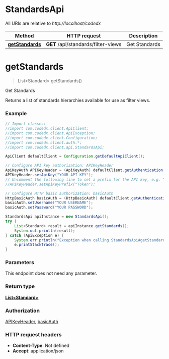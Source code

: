 # StandardsApi

All URIs are relative to *http://localhost/codedx*

Method | HTTP request | Description
------------- | ------------- | -------------
[**getStandards**](StandardsApi.md#getStandards) | **GET** /api/standards/filter-views | Get Standards


<a name="getStandards"></a>
# **getStandards**
> List&lt;Standard&gt; getStandards()

Get Standards

Returns a list of standards hierarchies available for use as filter views. 

### Example
```java
// Import classes:
//import com.codedx.client.ApiClient;
//import com.codedx.client.ApiException;
//import com.codedx.client.Configuration;
//import com.codedx.client.auth.*;
//import com.codedx.client.api.StandardsApi;

ApiClient defaultClient = Configuration.getDefaultApiClient();

// Configure API key authorization: APIKeyHeader
ApiKeyAuth APIKeyHeader = (ApiKeyAuth) defaultClient.getAuthentication("APIKeyHeader");
APIKeyHeader.setApiKey("YOUR API KEY");
// Uncomment the following line to set a prefix for the API key, e.g. "Token" (defaults to null)
//APIKeyHeader.setApiKeyPrefix("Token");

// Configure HTTP basic authorization: basicAuth
HttpBasicAuth basicAuth = (HttpBasicAuth) defaultClient.getAuthentication("basicAuth");
basicAuth.setUsername("YOUR USERNAME");
basicAuth.setPassword("YOUR PASSWORD");

StandardsApi apiInstance = new StandardsApi();
try {
    List<Standard> result = apiInstance.getStandards();
    System.out.println(result);
} catch (ApiException e) {
    System.err.println("Exception when calling StandardsApi#getStandards");
    e.printStackTrace();
}
```

### Parameters
This endpoint does not need any parameter.

### Return type

[**List&lt;Standard&gt;**](Standard.md)

### Authorization

[APIKeyHeader](../README.md#APIKeyHeader), [basicAuth](../README.md#basicAuth)

### HTTP request headers

 - **Content-Type**: Not defined
 - **Accept**: application/json

